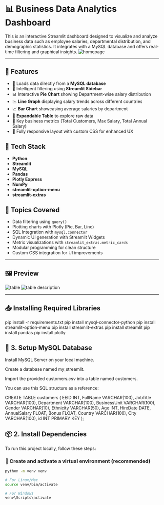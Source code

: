 # 📊 Business Data Analytics Dashboard

This is an interactive Streamlit dashboard designed to visualize and analyze business data such as employee salaries, departmental distribution, and demographic statistics. It integrates with a MySQL database and offers real-time filtering and graphical insights.
![homepage](https://github.com/user-attachments/assets/29469c56-6ddc-4a20-9c35-3cd6fe212a9c)

---

## 🚀 Features

- 📁 Loads data directly from a **MySQL database**
- 🧠 Intelligent filtering using **Streamlit Sidebar**
- 📊 Interactive **Pie Chart** showing Department-wise salary distribution
- 📉 **Line Graph** displaying salary trends across different countries
- 📈 **Bar Chart** showcasing average salaries by department
- 🧾 **Expandable Table** to explore raw data
- 📐 Key business metrics (Total Customers, Max Salary, Total Annual Salary)
- 📱 Fully responsive layout with custom CSS for enhanced UX

## 🧪 Tech Stack

- **Python**
- **Streamlit**
- **MySQL**
- **Pandas**
- **Plotly Express**
- **NumPy**
- **streamlit-option-menu**
- **streamlit-extras**

## 📌 Topics Covered

- Data filtering using `query()`
- Plotting charts with Plotly (Pie, Bar, Line)
- SQL Integration with `mysql.connector`
- Dynamic UI generation with Streamlit Widgets
- Metric visualizations with `streamlit_extras.metric_cards`
- Modular programming for clean structure
- Custom CSS integration for UI improvements

---

## 🖼️ Preview

![table](https://github.com/user-attachments/assets/c3c98666-1d88-44f9-b6cd-dcfe4da3953e)
![table description](https://github.com/user-attachments/assets/931f233e-3004-48ab-a147-1e72edb186ac)

---


## 📥 Installing Required Libraries
pip install -r requirements.txt
pip install mysql-connector-python
pip install streamlit-option-menu
pip install streamlit-extras
pip install streamlit
pip install pandas
pip install plotly

## 💾 3. Setup MySQL Database

Install MySQL Server on your local machine.

Create a database named my_streamlit.

Import the provided customers.csv into a table named customers.

You can use this SQL structure as a reference:

CREATE TABLE customers (
    EEID INT,
    FullName VARCHAR(100),
    JobTitle VARCHAR(100),
    Department VARCHAR(100),
    BusinessUnit VARCHAR(100),
    Gender VARCHAR(10),
    Ethnicity VARCHAR(50),
    Age INT,
    HireDate DATE,
    AnnualSalary FLOAT,
    Bonus FLOAT,
    Country VARCHAR(100),
    City VARCHAR(100),
    id INT PRIMARY KEY
);



## 📦 2. Install Dependencies

To run this project locally, follow these steps:

### 🔧 Create and activate a virtual environment (recommended)

```bash
python -m venv venv

# For Linux/Mac
source venv/bin/activate      

# For Windows
venv\Scripts\activate

